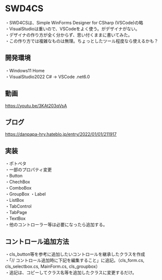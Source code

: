 # SWD4CS
 ・SWD4CSは、Simple WinForms Designer for CSharp (VSCode)の略  
 ・VisualStudioは重いので、VSCodeをよく使う。がデザイナがない。  
 ・デザイナの作り方が全く分からず、思い付くままに書いてみた。  
 ・この作り方では複雑なものは無理。ちょっとしたツール程度なら使えるかも？
  
## 開発環境
 ・Windows11 Home  
 ・VisualStudio2022 C# → VSCode .net6.0
 
## 動画
 https://youtu.be/3KAt203qVsA
 
## ブログ
 https://danpapa-hry.hateblo.jp/entry/2022/01/01/211917
 
## 実装
 ・ポトペタ  
 ・一部のプロパティ変更  
 ・Button  
 ・ChechBox  
 ・ComboBox  
 ・GroupBox 
 ・Label  
 ・ListBox  
 ・TabControl  
 ・TabPage  
 ・TextBox  
 ・他のコントローラー等は必要になったら追加する。

## コントロール追加方法
 ・cls_button等を参考に追加したいコントロールを継承したクラスを作成  
 ・「// コントロール追加時に下記を編集すること」に追記。（cls_form.cs, cls_selectbox.cs, MainForm.cs, cls_groupbox）  
 ・追記は、コピーしてクラス名等を追加したクラスに変更するだけ。

